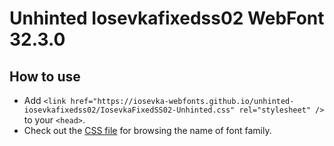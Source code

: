 # Unhinted Iosevkafixedss02 WebFont 32.3.0

## How to use

- Add `<link href="https://iosevka-webfonts.github.io/unhinted-iosevkafixedss02/IosevkaFixedSS02-Unhinted.css" rel="stylesheet" />` to your `<head>`.
- Check out the [CSS file](./IosevkaFixedSS02-Unhinted.css) for browsing the name of font family.
